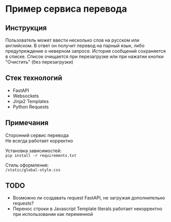 # Пример сервиса перевода
## Инструкция
Пользователь может ввести несколько слов на русском или английском. В ответ он получит перевод на парный язык, либо предупреждение о неверном запросе. История сообщений сохраняется в списке. Список очищается при перезагрузке или при нажатии кнопки "Очистить" (без перезагрузки)
## Стек технологий
* FastAPI
* Websockets
* Jinja2 Templates
* Python Requests
## Примечания
Сторонний сервис перевода  
Не всегда работает корректно  

Установка зависимостей:  
`pip install -r requirements.txt`  

Стиль оформления:  
`/static/global-style.css`
## TODO
* Возможно ли создавать request FastAPI, не загружая дополнительно requests?
* Перенос строки в Javascript Template literals работает некорректно при использовании как переменной
